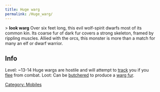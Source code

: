 ```yaml
---
title: Huge warg
permalink: /Huge_warg/
---
```


\> **look warg**
Over six feet long, this evil wolf-spirit dwarfs most of its common
kin.
Its coarse fur of dark fur covers a strong skeleton, framed by
rippling
muscles. Allied with the orcs, this monster is more than a match for
many an
elf or dwarf warrior.

## Info

Level: ~13-14
Huge wargs are hostile and will attempt to [track](track "wikilink") you
if you [flee](flee "wikilink") from combat.
Loot: Can be [butchered](butcher "wikilink") to produce a [warg
fur](a_warg_fur "wikilink").

[Category: Mobiles](Category:_Mobiles "wikilink")